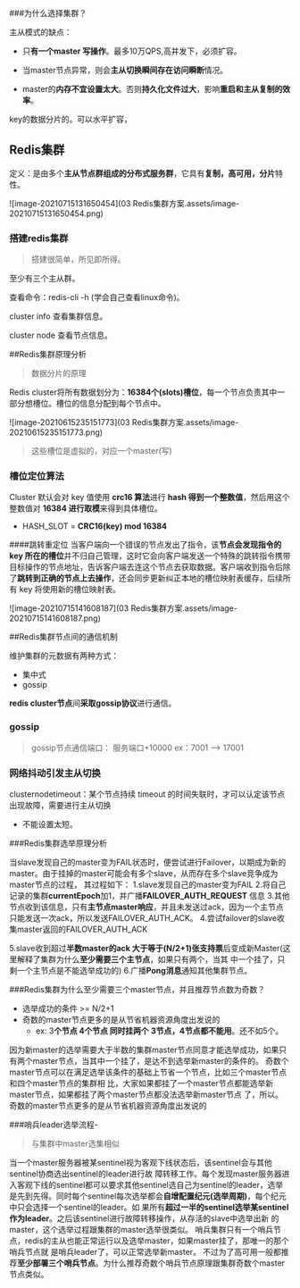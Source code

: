 ###为什么选择集群？

主从模式的缺点：

* 只**有一个master 写操作**。最多10万QPS,高并发下，必须扩容。

* 当master节点异常，则会**主从切换瞬间存在访问瞬断**情况。

* master的**内存不宜设置太大**。否则**持久化文件过大**，影响**重启和主从复制的效率**。

key的数据分片的。可以水平扩容，

## Redis集群

定义：是由多个**主从节点群组成的分布式服务群**，它具有**复制，高可用，分片**特性。

![image-20210715131650454](03 Redis集群方案.assets/image-20210715131650454.png)

### 搭建redis集群

>  搭建很简单，所见即所得。

至少有三个主从群。

查看命令：redis-cli -h  (学会自己查看linux命令)。

cluster info 查看集群信息。

cluster node 查看节点信息。

##Redis集群原理分析

> 数据分片的原理

Redis cluster将所有数据划分为：**16384个(slots)槽位**，每一个节点负责其中一部分想槽位。槽位的信息分配到每个节点中。

![image-20210615235151773](03 Redis集群方案.assets/image-20210615235151773.png)

>  这些槽位是虚拟的，对应一个master(写)

### 槽位定位算法

Cluster 默认会对 key 值使用 **crc16 算法**进行 **hash 得到一个整数值**，然后用这个整数值对 **16384 进行取模**来得到具体槽位。

* HASH_SLOT = **CRC16(key) mod 16384**

####跳转重定位
当客户端向一个错误的节点发出了指令，该**节点会发现指令的 key 所在的槽位**并不归自己管理，这时它会向客户端发送一个特殊的跳转指令携带目标操作的节点地址，告诉客户端去连这个节点去获取数据。客户端收到指令后除了**跳转到正确的节点上去操作**，还会同步更新纠正本地的槽位映射表缓存，后续所有 key 将使用新的槽位映射表。

![image-20210715141608187](03 Redis集群方案.assets/image-20210715141608187.png)

##Redis集群节点间的通信机制

维护集群的元数据有两种方式：

* 集中式
* gossip

**redis cluster节点**间**采取gossip协议**进行通信。

### gossip

> gossip节点通信端口：	服务端口+10000 ex：7001 --> 17001

### 网络抖动引发主从切换

clusternodetimeout：某个节点持续 timeout 的时间失联时，才可以认定该节点出现故障，需要进行主从切换

* 不能设置太短。

###Redis集群选举原理分析

当slave发现自己的master变为FAIL状态时，便尝试进行Failover，以期成为新的master。由于挂掉的master可能会有多个slave，从而存在多个slave竞争成为master节点的过程， 其过程如下：
1.slave发现自己的master变为FAIL
2.将自己记录的集群**currentEpoch**加1，并广播**FAILOVER_AUTH_REQUEST** 信息
3.其他节点收到该信息，只有**主节点master响应**，并且未发送过ack，因为一个主节点只能发送一次ack，所以发送FAILOVER_AUTH_ACK。
4.尝试failover的slave收集master返回的FAILOVER_AUTH_ACK

5.slave收到超过**半数master的ack 大于等于(N/2+1)张支持票**后变成新Master(这里解释了集群为什么**至少需要三个主节点**，如果只有两个，当其
中一个挂了，只剩一个主节点是不能选举成功的)
6.广播**Pong消息**通知其他集群节点。

###Redis集群为什么至少需要三个master节点，并且推荐节点数为奇数？
* 选举成功的条件 >= N/2+1
* 奇数的master节点更多的是从节省机器资源角度出发说的
  *  ex:  3**个节点  4个节点  同时挂两个**   **3节点，4节点都不能用**。还不如5个。

因为新master的选举需要大于半数的集群master节点同意才能选举成功，如果只有两个master节点，当其中一个挂了，是达不到选举新master的条件的。
奇数个master节点可以在满足选举该条件的基础上节省一个节点，比如三个master节点和四个master节点的集群相
比，大家如果都挂了一个master节点都能选举新master节点，如果都挂了两个master节点都没法选举新master节点
了，所以。奇数的master节点更多的是从节省机器资源角度出发说的

###哨兵leader选举流程-

> 与集群中master选集相似

当一个master服务器被某sentinel视为客观下线状态后，该sentinel会与其他sentinel协商选出sentinel的leader进行故
障转移工作。每个发现master服务器进入客观下线的sentinel都可以要求其他sentinel选自己为sentinel的leader，选举
是先到先得。同时每个sentinel每次选举都会**自增配置纪元(选举周期)**，每个纪元中只会选择一个sentinel的leader。如
果所有**超过一半的sentinel选举某sentinel作为leader**。之后该sentinel进行故障转移操作，从存活的slave中选举出新
的master，这个选举过程跟集群的master选举很类似。
哨兵集群只有一个哨兵节点，redis的主从也能正常运行以及选举master，如果master挂了，那唯一的那个哨兵节点就
是哨兵leader了，可以正常选举新master。
不过为了高可用一般都推荐**至少部署三个哨兵节点**。为什么推荐奇数个哨兵节点原理跟集群奇数个master节点类似。

